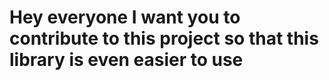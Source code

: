 # Hey everyone I want you to contribute to this project so that this library is even easier to use

